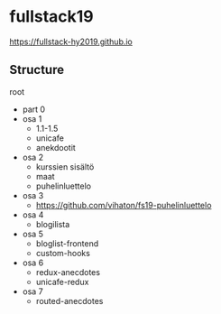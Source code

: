 # fullstack19
https://fullstack-hy2019.github.io

## Structure
root  
* part 0
* osa 1
  * 1.1-1.5
  * unicafe
  * anekdootit
* osa 2
  * kurssien sisältö
  * maat
  * puhelinluettelo
* osa 3
  * https://github.com/vihaton/fs19-puhelinluettelo
* osa 4
  * blogilista
* osa 5
  * bloglist-frontend
  * custom-hooks
* osa 6
  * redux-anecdotes
  * unicafe-redux
* osa 7
  * routed-anecdotes
